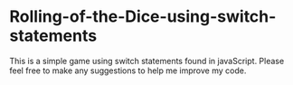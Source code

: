 # Rolling-of-the-Dice-using-switch-statements
This is a simple game using switch statements found in javaScript.  Please feel free to make any suggestions to help me improve my code. 
